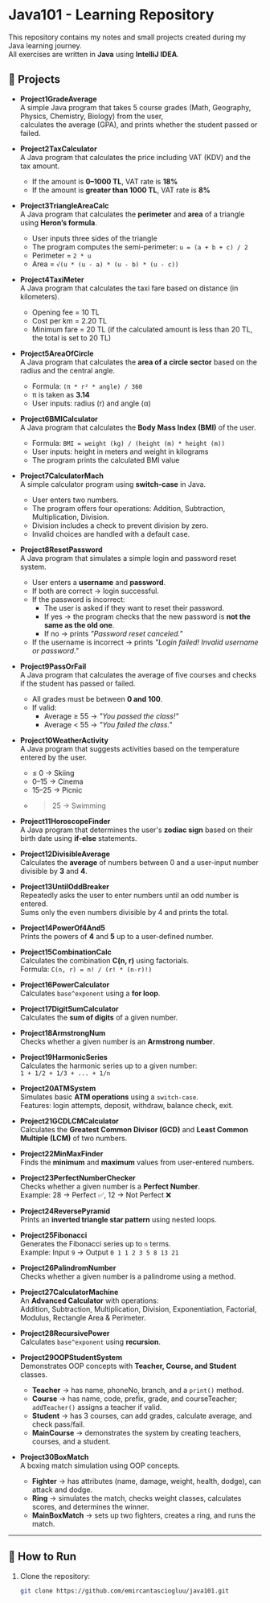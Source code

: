 # Java101 - Learning Repository

This repository contains my notes and small projects created during my Java learning journey.  
All exercises are written in **Java** using **IntelliJ IDEA**.

## 📂 Projects

- **Project1GradeAverage**  
  A simple Java program that takes 5 course grades (Math, Geography, Physics, Chemistry, Biology) from the user,  
  calculates the average (GPA), and prints whether the student passed or failed.


- **Project2TaxCalculator**  
  A Java program that calculates the price including VAT (KDV) and the tax amount.
    - If the amount is **0–1000 TL**, VAT rate is **18%**
    - If the amount is **greater than 1000 TL**, VAT rate is **8%**


- **Project3TriangleAreaCalc**  
  A Java program that calculates the **perimeter** and **area** of a triangle using **Heron’s formula**.
    - User inputs three sides of the triangle
    - The program computes the semi-perimeter: `u = (a + b + c) / 2`
    - Perimeter = `2 * u`
    - Area = `√(u * (u - a) * (u - b) * (u - c))`


- **Project4TaxiMeter**  
  A Java program that calculates the taxi fare based on distance (in kilometers).
    - Opening fee = 10 TL
    - Cost per km = 2.20 TL
    - Minimum fare = 20 TL (if the calculated amount is less than 20 TL, the total is set to 20 TL)


- **Project5AreaOfCircle**  
  A Java program that calculates the **area of a circle sector** based on the radius and the central angle.
    - Formula: `(π * r² * angle) / 360`
    - π is taken as **3.14**
    - User inputs: radius (r) and angle (α)


- **Project6BMICalculator**  
  A Java program that calculates the **Body Mass Index (BMI)** of the user.
    - Formula: `BMI = weight (kg) / (height (m) * height (m))`
    - User inputs: height in meters and weight in kilograms
    - The program prints the calculated BMI value


- **Project7CalculatorMach**  
  A simple calculator program using **switch-case** in Java.
    - User enters two numbers.
    - The program offers four operations: Addition, Subtraction, Multiplication, Division.
    - Division includes a check to prevent division by zero.
    - Invalid choices are handled with a default case.


- **Project8ResetPassword**  
  A Java program that simulates a simple login and password reset system.
    - User enters a **username** and **password**.
    - If both are correct → login successful.
    - If the password is incorrect:
        - The user is asked if they want to reset their password.
        - If yes → the program checks that the new password is **not the same as the old one**.
        - If no → prints *"Password reset canceled."*
    - If the username is incorrect → prints *"Login failed! Invalid username or password."*


- **Project9PassOrFail**  
  A Java program that calculates the average of five courses and checks if the student has passed or failed.
    - All grades must be between **0 and 100**.
    - If valid:
        - Average ≥ 55 → *"You passed the class!"*
        - Average < 55 → *"You failed the class."*


- **Project10WeatherActivity**  
  A Java program that suggests activities based on the temperature entered by the user.
    - ≤ 0 → Skiing
    - 0–15 → Cinema
    - 15–25 → Picnic
    - > 25 → Swimming


- **Project11HoroscopeFinder**  
  A Java program that determines the user's **zodiac sign** based on their birth date using **if-else** statements.


- **Project12DivisibleAverage**  
  Calculates the **average** of numbers between 0 and a user-input number divisible by **3** and **4**.


- **Project13UntilOddBreaker**  
  Repeatedly asks the user to enter numbers until an odd number is entered.  
  Sums only the even numbers divisible by 4 and prints the total.


- **Project14PowerOf4And5**  
  Prints the powers of **4** and **5** up to a user-defined number.


- **Project15CombinationCalc**  
  Calculates the combination **C(n, r)** using factorials.  
  Formula: `C(n, r) = n! / (r! * (n-r)!)`


- **Project16PowerCalculator**  
  Calculates `base^exponent` using a **for loop**.


- **Project17DigitSumCalculator**  
  Calculates the **sum of digits** of a given number.


- **Project18ArmstrongNum**  
  Checks whether a given number is an **Armstrong number**.


- **Project19HarmonicSeries**  
  Calculates the harmonic series up to a given number:  
  `1 + 1/2 + 1/3 + ... + 1/n`


- **Project20ATMSystem**  
  Simulates basic **ATM operations** using a `switch-case`.  
  Features: login attempts, deposit, withdraw, balance check, exit.


- **Project21GCDLCMCalculator**  
  Calculates the **Greatest Common Divisor (GCD)** and **Least Common Multiple (LCM)** of two numbers.


- **Project22MinMaxFinder**  
  Finds the **minimum** and **maximum** values from user-entered numbers.


- **Project23PerfectNumberChecker**  
  Checks whether a given number is a **Perfect Number**.  
  Example: 28 → Perfect ✅, 12 → Not Perfect ❌


- **Project24ReversePyramid**  
  Prints an **inverted triangle star pattern** using nested loops.


- **Project25Fibonacci**  
  Generates the Fibonacci series up to `n` terms.  
  Example: Input `9` → Output `0 1 1 2 3 5 8 13 21`


- **Project26PalindromNumber**  
  Checks whether a given number is a palindrome using a method.


- **Project27CalculatorMachine**  
  An **Advanced Calculator** with operations:  
  Addition, Subtraction, Multiplication, Division, Exponentiation, Factorial, Modulus, Rectangle Area & Perimeter.


- **Project28RecursivePower**  
  Calculates `base^exponent` using **recursion**.


- **Project29OOPStudentSystem**  
  Demonstrates OOP concepts with **Teacher, Course, and Student** classes.
    - **Teacher** → has name, phoneNo, branch, and a `print()` method.
    - **Course** → has name, code, prefix, grade, and courseTeacher; `addTeacher()` assigns a teacher if valid.
    - **Student** → has 3 courses, can add grades, calculate average, and check pass/fail.
    - **MainCourse** → demonstrates the system by creating teachers, courses, and a student.


- **Project30BoxMatch**  
  A boxing match simulation using OOP concepts.
    - **Fighter** → has attributes (name, damage, weight, health, dodge), can attack and dodge.
    - **Ring** → simulates the match, checks weight classes, calculates scores, and determines the winner.
    - **MainBoxMatch** → sets up two fighters, creates a ring, and runs the match.

---

## 🚀 How to Run

1. Clone the repository:
   ```bash
   git clone https://github.com/emircantasciogluu/java101.git
